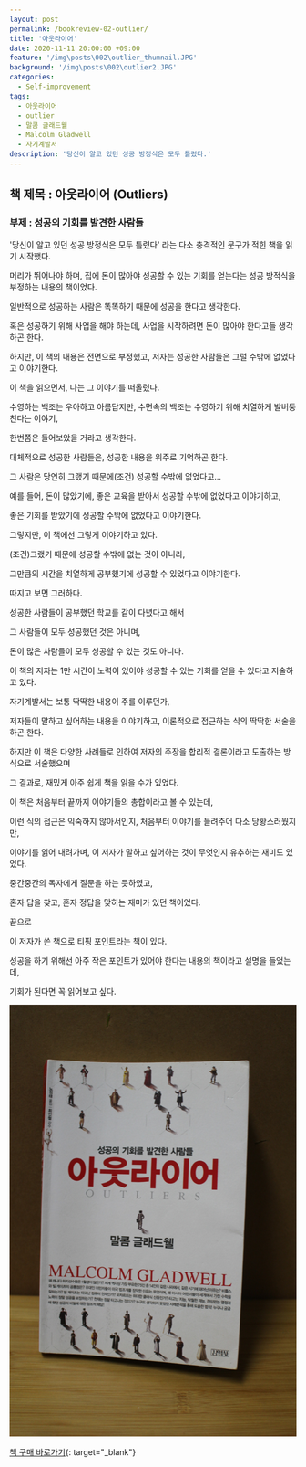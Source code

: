 ```yaml
---
layout: post
permalink: /bookreview-02-outlier/
title: '아웃라이어'
date: 2020-11-11 20:00:00 +09:00
feature: '/img\posts\002\outlier_thumnail.JPG'
background: '/img\posts\002\outlier2.JPG'
categories:
  - Self-improvement
tags:
  - 아웃라이어
  - outlier
  - 말콤 글래드웰
  - Malcolm Gladwell
  - 자기계발서
description: '당신이 알고 있던 성공 방정식은 모두 틀렸다.'
---
```

## 책 제목 : 아웃라이어 (Outliers)

### 부제 : 성공의 기회를 발견한 사람들

'당신이 알고 있던 성공 방정식은 모두 틀렸다' 라는 다소 충격적인 문구가 적힌 책을 읽기 시작했다.



머리가 뛰어나야 하며, 집에 돈이 많아야 성공할 수 있는 기회를 얻는다는 성공 방적식을 부정하는 내용의 책이었다.

일반적으로 성공하는 사람은 똑똑하기 때문에 성공을 한다고 생각한다.

혹은 성공하기 위해 사업을 해야 하는데, 사업을 시작하려면 돈이 많아야 한다고들 생각하곤 한다.



하지만, 이 책의 내용은 전면으로 부정했고, 저자는 성공한 사람들은 그럴 수밖에 없었다고 이야기한다.



이 책을 읽으면서, 나는 그 이야기를 떠올렸다.

수영하는 백조는 우아하고 아름답지만, 수면속의 백조는 수영하기 위해 치열하게 발버둥 친다는 이야기,

한번쯤은 들어보았을 거라고 생각한다.



대체적으로 성공한 사람들은, 성공한 내용을 위주로 기억하곤 한다.

그 사람은 당연히 그랬기 때문에(조건) 성공할 수밖에 없었다고...

예를 들어, 돈이 많았기에, 좋은 교육을 받아서 성공할 수밖에 없었다고 이야기하고,

좋은 기회를 받았기에 성공할 수밖에 없었다고 이야기한다.



그렇지만, 이 책에선 그렇게 이야기하고 있다.

(조건)그랬기 때문에 성공할 수밖에 없는 것이 아니라,

그만큼의 시간을 치열하게 공부했기에 성공할 수 있었다고 이야기한다.

따지고 보면 그러하다.

성공한 사람들이 공부했던 학교를 같이 다녔다고 해서

그 사람들이 모두 성공했던 것은 아니며,

돈이 많은 사람들이 모두 성공할 수 있는 것도 아니다.





이 책의 저자는 1만 시간이 노력이 있어야 성공할 수 있는 기회를 얻을 수 있다고 저술하고 있다.



자기계발서는 보통 딱딱한 내용이 주를 이루던가,

저자들이 말하고 싶어하는 내용을 이야기하고, 이론적으로 접근하는 식의 딱딱한 서술을 하곤 한다.



하지만 이 책은 다양한 사례들로 인하여 저자의 주장을 합리적 결론이라고 도출하는 방식으로 서술했으며

그 결과로, 재밌게 아주 쉽게 책을 읽을 수가 있었다.



이 책은 처음부터 끝까지 이야기들의 총합이라고 볼 수 있는데,

이런 식의 접근은 익숙하지 않아서인지, 처음부터 이야기를 들려주어 다소 당황스러웠지만,

이야기를 읽어 내려가며, 이 저자가 말하고 싶어하는 것이 무엇인지 유추하는 재미도 있었다.



중간중간의 독자에게 질문을 하는 듯하였고,

혼자 답을 찾고, 혼자 정답을 맞히는 재미가 있던 책이었다.







끝으로  



이 저자가 쓴 책으로 티핑 포인트라는 책이 있다.



성공을 하기 위해선 아주 작은 포인트가 있어야 한다는 내용의 책이라고 설명을 들었는데,

기회가 된다면 꼭 읽어보고 싶다.

![아웃라이어](/img\posts\002\outlier1.JPG)

[책 구매 바로가기](https://book.naver.com/bookdb/book_detail.nhn?bid=14824131){: target="_blank"}

